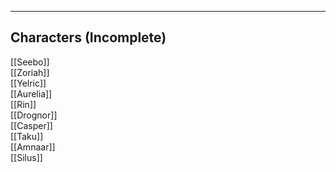 --------------------------------------------------------------------------------
## Characters (Incomplete)
[[Seebo]]  
[[Zoriah]]  
[[Yelric]]  
[[Aurelia]]  
[[Rin]]  
[[Drognor]]  
[[Casper]]  
[[Taku]]  
[[Amnaar]]  
[[Silus]]  

